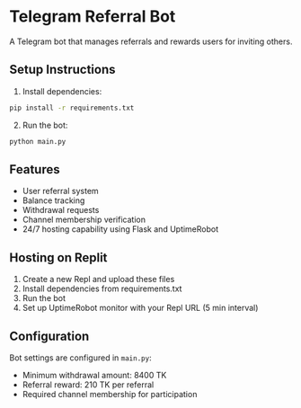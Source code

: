 # Telegram Referral Bot

A Telegram bot that manages referrals and rewards users for inviting others.

## Setup Instructions

1. Install dependencies:
```bash
pip install -r requirements.txt
```

2. Run the bot:
```bash
python main.py
```

## Features

- User referral system
- Balance tracking
- Withdrawal requests
- Channel membership verification
- 24/7 hosting capability using Flask and UptimeRobot

## Hosting on Replit

1. Create a new Repl and upload these files
2. Install dependencies from requirements.txt
3. Run the bot
4. Set up UptimeRobot monitor with your Repl URL (5 min interval)

## Configuration

Bot settings are configured in `main.py`:
- Minimum withdrawal amount: 8400 TK
- Referral reward: 210 TK per referral
- Required channel membership for participation
